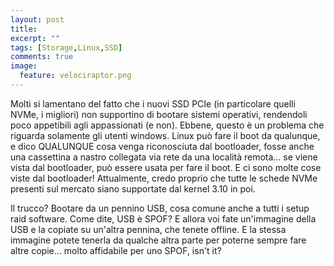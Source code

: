 ```yaml
---
layout: post
title: 
excerpt: ""
tags: [Storage,Linux,SSD]
comments: true
image:
  feature: velociraptor.png
---
```


Molti si lamentano del fatto che i nuovi SSD PCIe (in particolare quelli NVMe, i migliori) non supportino di bootare sistemi operativi, rendendoli poco appetibili agli appassionati (e non).
Ebbene, questo è un problema che riguarda solamente gli utenti windows. Linux può fare il boot da qualunque, e dico QUALUNQUE cosa venga riconosciuta dal bootloader, fosse anche una cassettina a nastro collegata via rete da una località remota… se viene vista dal bootloader, può essere usata per fare il boot. E ci sono molte cose viste dal bootloader! Attualmente, credo proprio che tutte le schede NVMe presenti sul mercato siano supportate dal kernel 3.10 in poi.

Il trucco? Bootare da un pennino USB, cosa comune anche a tutti i setup raid software.
Come dite, USB è SPOF? E allora voi fate un'immagine della USB e la copiate su un'altra pennina, che tenete offline. E la stessa immagine potete tenerla da qualche altra parte per poterne sempre fare altre copie… molto affidabile per uno SPOF, isn't it?
